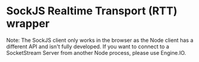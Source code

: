 # SockJS Realtime Transport (RTT) wrapper

Note: The SockJS client only works in the browser as the Node client has a different API and isn't fully developed.
If you want to connect to a SocketStream Server from another Node process, please use Engine.IO.

